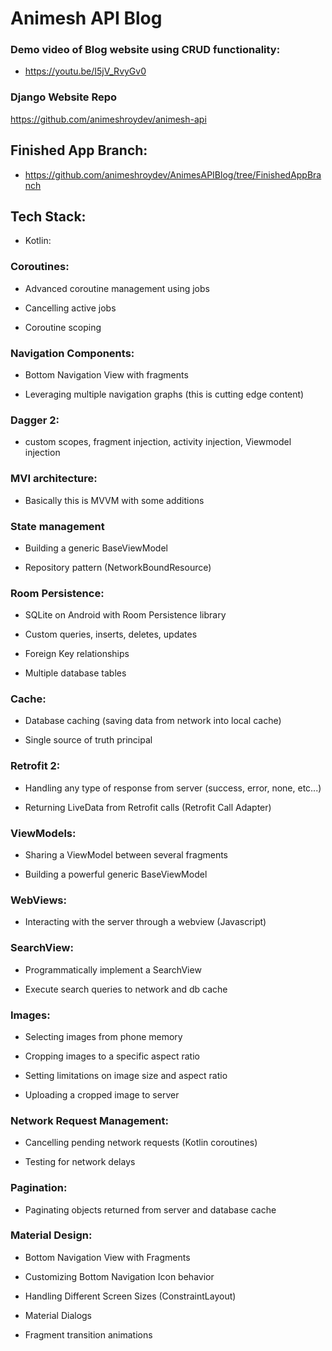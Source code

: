 # Animesh API Blog

### Demo video of Blog website using CRUD functionality: 
- https://youtu.be/I5jV_RvyGv0

### Django Website Repo
https://github.com/animeshroydev/animesh-api

## Finished App Branch: 
* https://github.com/animeshroydev/AnimesAPIBlog/tree/FinishedAppBranch

## Tech Stack:
* Kotlin:

### Coroutines:

- Advanced coroutine management using jobs

- Cancelling active jobs

- Coroutine scoping

### Navigation Components:

- Bottom Navigation View with fragments

- Leveraging multiple navigation graphs (this is cutting edge content)

### Dagger 2:

- custom scopes, fragment injection, activity injection, Viewmodel injection

### MVI architecture:

- Basically this is MVVM with some additions

### State management

- Building a generic BaseViewModel

- Repository pattern (NetworkBoundResource)

### Room Persistence:

- SQLite on Android with Room Persistence library

- Custom queries, inserts, deletes, updates

- Foreign Key relationships

- Multiple database tables

### Cache:

- Database caching (saving data from network into local cache)

- Single source of truth principal

### Retrofit 2:

- Handling any type of response from server (success, error, none, etc...)

- Returning LiveData from Retrofit calls (Retrofit Call Adapter)

### ViewModels:

- Sharing a ViewModel between several fragments

- Building a powerful generic BaseViewModel

### WebViews:

- Interacting with the server through a webview (Javascript)

### SearchView:

- Programmatically implement a SearchView

- Execute search queries to network and db cache

### Images:

- Selecting images from phone memory

- Cropping images to a specific aspect ratio

- Setting limitations on image size and aspect ratio

- Uploading a cropped image to server

### Network Request Management:

- Cancelling pending network requests (Kotlin coroutines)

- Testing for network delays

### Pagination:

- Paginating objects returned from server and database cache

### Material Design:

- Bottom Navigation View with Fragments

- Customizing Bottom Navigation Icon behavior

- Handling Different Screen Sizes (ConstraintLayout)

- Material Dialogs

- Fragment transition animations

